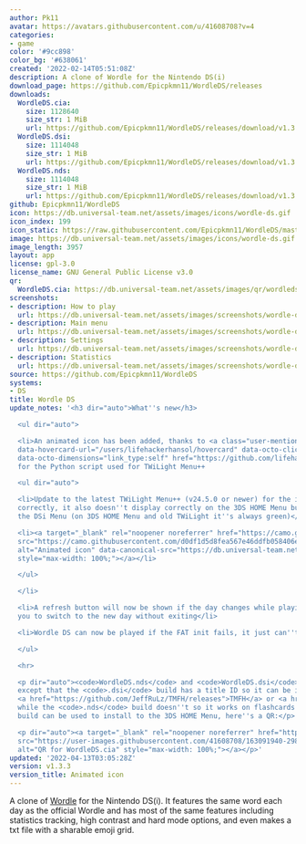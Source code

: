 ```yaml
---
author: Pk11
avatar: https://avatars.githubusercontent.com/u/41608708?v=4
categories:
- game
color: '#9cc898'
color_bg: '#638061'
created: '2022-02-14T05:51:08Z'
description: A clone of Wordle for the Nintendo DS(i)
download_page: https://github.com/Epicpkmn11/WordleDS/releases
downloads:
  WordleDS.cia:
    size: 1128640
    size_str: 1 MiB
    url: https://github.com/Epicpkmn11/WordleDS/releases/download/v1.3.3/WordleDS.cia
  WordleDS.dsi:
    size: 1114048
    size_str: 1 MiB
    url: https://github.com/Epicpkmn11/WordleDS/releases/download/v1.3.3/WordleDS.dsi
  WordleDS.nds:
    size: 1114048
    size_str: 1 MiB
    url: https://github.com/Epicpkmn11/WordleDS/releases/download/v1.3.3/WordleDS.nds
github: Epicpkmn11/WordleDS
icon: https://db.universal-team.net/assets/images/icons/wordle-ds.gif
icon_index: 199
icon_static: https://raw.githubusercontent.com/Epicpkmn11/WordleDS/master/resources/icon/icon.0.png
image: https://db.universal-team.net/assets/images/icons/wordle-ds.gif
image_length: 3957
layout: app
license: gpl-3.0
license_name: GNU General Public License v3.0
qr:
  WordleDS.cia: https://db.universal-team.net/assets/images/qr/wordleds-cia.png
screenshots:
- description: How to play
  url: https://db.universal-team.net/assets/images/screenshots/wordle-ds/how-to-play.png
- description: Main menu
  url: https://db.universal-team.net/assets/images/screenshots/wordle-ds/main-menu.png
- description: Settings
  url: https://db.universal-team.net/assets/images/screenshots/wordle-ds/settings.png
- description: Statistics
  url: https://db.universal-team.net/assets/images/screenshots/wordle-ds/statistics.png
source: https://github.com/Epicpkmn11/WordleDS
systems:
- DS
title: Wordle DS
update_notes: '<h3 dir="auto">What''s new</h3>

  <ul dir="auto">

  <li>An animated icon has been added, thanks to <a class="user-mention" data-hovercard-type="user"
  data-hovercard-url="/users/lifehackerhansol/hovercard" data-octo-click="hovercard-link-click"
  data-octo-dimensions="link_type:self" href="https://github.com/lifehackerhansol">@lifehackerhansol</a>
  for the Python script used for TWiLight Menu++

  <ul dir="auto">

  <li>Update to the latest TWiLight Menu++ (v24.5.0 or newer) for the icon to display
  correctly, it also doesn''t display correctly on the 3DS HOME Menu but it does on
  the DSi Menu (on 3DS HOME Menu and old TWiLight it''s always green)</li>

  <li><a target="_blank" rel="noopener noreferrer" href="https://camo.githubusercontent.com/d0df1d5d8fea567e46ddfb058406e62e5ace74f51e170dfdcbbbc6496cbfe8ee/68747470733a2f2f64622e756e6976657273616c2d7465616d2e6e65742f6173736574732f696d616765732f69636f6e732f776f72646c652d64732e676966"><img
  src="https://camo.githubusercontent.com/d0df1d5d8fea567e46ddfb058406e62e5ace74f51e170dfdcbbbc6496cbfe8ee/68747470733a2f2f64622e756e6976657273616c2d7465616d2e6e65742f6173736574732f696d616765732f69636f6e732f776f72646c652d64732e676966"
  alt="Animated icon" data-canonical-src="https://db.universal-team.net/assets/images/icons/wordle-ds.gif"
  style="max-width: 100%;"></a></li>

  </ul>

  </li>

  <li>A refresh button will now be shown if the day changes while playing to allow
  you to switch to the new day without exiting</li>

  <li>Wordle DS can now be played if the FAT init fails, it just can''t save stats</li>

  </ul>

  <hr>

  <p dir="auto"><code>WordleDS.nds</code> and <code>WordleDS.dsi</code> are identical
  except that the <code>.dsi</code> build has a title ID so it can be installed using
  <a href="https://github.com/JeffRuLz/TMFH/releases">TMFH</a> or <a href="https://github.com/Epicpkmn11/NTM/releases">NTM</a>
  while the <code>.nds</code> build doesn''t so it works on flashcards. The <code>.cia</code>
  build can be used to install to the 3DS HOME Menu, here''s a QR:</p>

  <p dir="auto"><a target="_blank" rel="noopener noreferrer" href="https://user-images.githubusercontent.com/41608708/163091940-298b6efc-09ad-41c6-a87a-10ad1ca6ead9.png"><img
  src="https://user-images.githubusercontent.com/41608708/163091940-298b6efc-09ad-41c6-a87a-10ad1ca6ead9.png"
  alt="QR for WordleDS.cia" style="max-width: 100%;"></a></p>'
updated: '2022-04-13T03:05:28Z'
version: v1.3.3
version_title: Animated icon
---
```

A clone of [Wordle](https://www.nytimes.com/games/wordle/index.html) for the Nintendo DS(i). It features the same word each day as the official Wordle and has most of the same features including statistics tracking, high contrast and hard mode options, and even makes a txt file with a sharable emoji grid.